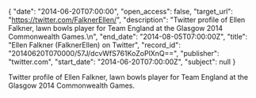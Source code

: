 {
  "date": "2014-06-20T07:00:00", 
  "open_access": false, 
  "target_url": "https://twitter.com/FalknerEllen/", 
  "description": "Twitter profile of Ellen Falkner, lawn bowls player for Team England at the Glasgow 2014 Commonwealth Games.\n", 
  "end_date": "2014-08-05T07:00:00Z", 
  "title": "Ellen Falkner (FalknerEllen) on Twitter", 
  "record_id": "20140620T070000/57J/dcvWfS761KoZoPlXnQ==", 
  "publisher": "twitter.com", 
  "start_date": "2014-06-20T07:00:00Z", 
  "subject": null
}

Twitter profile of Ellen Falkner, lawn bowls player for Team England at the Glasgow 2014 Commonwealth Games.
